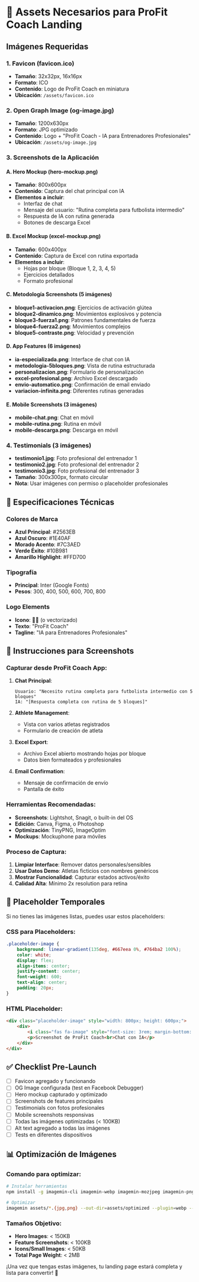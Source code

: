 # 📸 Assets Necesarios para ProFit Coach Landing

## Imágenes Requeridas

### 1. Favicon (favicon.ico)
- **Tamaño**: 32x32px, 16x16px 
- **Formato**: ICO
- **Contenido**: Logo de ProFit Coach en miniatura
- **Ubicación**: `/assets/favicon.ico`

### 2. Open Graph Image (og-image.jpg)
- **Tamaño**: 1200x630px
- **Formato**: JPG optimizado
- **Contenido**: Logo + "ProFit Coach - IA para Entrenadores Profesionales"
- **Ubicación**: `/assets/og-image.jpg`

### 3. Screenshots de la Aplicación

#### A. Hero Mockup (hero-mockup.png)
- **Tamaño**: 800x600px
- **Contenido**: Captura del chat principal con IA
- **Elementos a incluir**:
  - Interfaz de chat
  - Mensaje del usuario: "Rutina completa para futbolista intermedio"
  - Respuesta de IA con rutina generada
  - Botones de descarga Excel

#### B. Excel Mockup (excel-mockup.png)
- **Tamaño**: 600x400px
- **Contenido**: Captura de Excel con rutina exportada
- **Elementos a incluir**:
  - Hojas por bloque (Bloque 1, 2, 3, 4, 5)
  - Ejercicios detallados
  - Formato profesional

#### C. Metodología Screenshots (5 imágenes)
- **bloque1-activacion.png**: Ejercicios de activación glútea
- **bloque2-dinamico.png**: Movimientos explosivos y potencia
- **bloque3-fuerza1.png**: Patrones fundamentales de fuerza
- **bloque4-fuerza2.png**: Movimientos complejos
- **bloque5-contraste.png**: Velocidad y prevención

#### D. App Features (6 imágenes)
- **ia-especializada.png**: Interface de chat con IA
- **metodologia-5bloques.png**: Vista de rutina estructurada
- **personalizacion.png**: Formulario de personalización
- **excel-profesional.png**: Archivo Excel descargado
- **envio-automatico.png**: Confirmación de email enviado
- **variacion-infinita.png**: Diferentes rutinas generadas

#### E. Mobile Screenshots (3 imágenes)
- **mobile-chat.png**: Chat en móvil
- **mobile-rutina.png**: Rutina en móvil
- **mobile-descarga.png**: Descarga en móvil

### 4. Testimonials (3 imágenes)
- **testimonio1.jpg**: Foto profesional del entrenador 1
- **testimonio2.jpg**: Foto profesional del entrenador 2
- **testimonio3.jpg**: Foto profesional del entrenador 3
- **Tamaño**: 300x300px, formato circular
- **Nota**: Usar imágenes con permiso o placeholder profesionales

## 🎨 Especificaciones Técnicas

### Colores de Marca
- **Azul Principal**: #2563EB
- **Azul Oscuro**: #1E40AF
- **Morado Acento**: #7C3AED
- **Verde Éxito**: #10B981
- **Amarillo Highlight**: #FFD700

### Tipografía
- **Principal**: Inter (Google Fonts)
- **Pesos**: 300, 400, 500, 600, 700, 800

### Logo Elements
- **Icono**: 🏃‍♂️ (o vectorizado)
- **Texto**: "ProFit Coach"
- **Tagline**: "IA para Entrenadores Profesionales"

## 📝 Instrucciones para Screenshots

### Capturar desde ProFit Coach App:

1. **Chat Principal**:
   ```
   Usuario: "Necesito rutina completa para futbolista intermedio con 5 bloques"
   IA: "[Respuesta completa con rutina de 5 bloques]"
   ```

2. **Athlete Management**:
   - Vista con varios atletas registrados
   - Formulario de creación de atleta

3. **Excel Export**:
   - Archivo Excel abierto mostrando hojas por bloque
   - Datos bien formateados y profesionales

4. **Email Confirmation**:
   - Mensaje de confirmación de envío
   - Pantalla de éxito

### Herramientas Recomendadas:
- **Screenshots**: Lightshot, Snagit, o built-in del OS
- **Edición**: Canva, Figma, o Photoshop
- **Optimización**: TinyPNG, ImageOptim
- **Mockups**: Mockuphone para móviles

### Proceso de Captura:
1. **Limpiar Interface**: Remover datos personales/sensibles
2. **Usar Datos Demo**: Atletas ficticios con nombres genéricos
3. **Mostrar Funcionalidad**: Capturar estados activos/éxito
4. **Calidad Alta**: Mínimo 2x resolution para retina

## 🚨 Placeholder Temporales

Si no tienes las imágenes listas, puedes usar estos placeholders:

### CSS para Placeholders:
```css
.placeholder-image {
    background: linear-gradient(135deg, #667eea 0%, #764ba2 100%);
    color: white;
    display: flex;
    align-items: center;
    justify-content: center;
    font-weight: 600;
    text-align: center;
    padding: 20px;
}
```

### HTML Placeholder:
```html
<div class="placeholder-image" style="width: 800px; height: 600px;">
    <div>
        <i class="fas fa-image" style="font-size: 3rem; margin-bottom: 1rem;"></i>
        <p>Screenshot de ProFit Coach<br>Chat con IA</p>
    </div>
</div>
```

## ✅ Checklist Pre-Launch

- [ ] Favicon agregado y funcionando
- [ ] OG Image configurada (test en Facebook Debugger)
- [ ] Hero mockup capturado y optimizado
- [ ] Screenshots de features principales
- [ ] Testimonials con fotos profesionales
- [ ] Mobile screenshots responsivas
- [ ] Todas las imágenes optimizadas (< 100KB)
- [ ] Alt text agregado a todas las imágenes
- [ ] Tests en diferentes dispositivos

## 📊 Optimización de Imágenes

### Comando para optimizar:
```bash
# Instalar herramientas
npm install -g imagemin-cli imagemin-webp imagemin-mozjpeg imagemin-pngquant

# Optimizar
imagemin assets/*.{jpg,png} --out-dir=assets/optimized --plugin=webp --plugin=mozjpeg --plugin=pngquant
```

### Tamaños Objetivo:
- **Hero Images**: < 150KB
- **Feature Screenshots**: < 100KB
- **Icons/Small Images**: < 50KB
- **Total Page Weight**: < 2MB

¡Una vez que tengas estas imágenes, tu landing page estará completa y lista para convertir! 🚀
